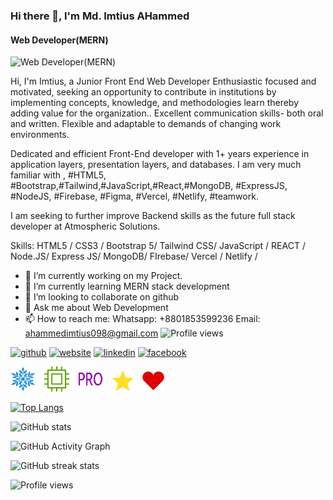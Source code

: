 



### Hi there 👋, I'm Md. Imtius AHammed

#### Web Developer(MERN)
![Web Developer(MERN)](https://media.licdn.com/dms/image/D5616AQG7pMSuBB0sMw/profile-displaybackgroundimage-shrink_350_1400/0/1673357404767?e=1680739200&v=beta&t=ZLxZCHdCjzn1topmOY9OKzYbDz0l7Uf_-Yo3oBNwODk)

Hi,
I'm Imtius, a Junior Front End Web Developer Enthusiastic focused and motivated, seeking an opportunity to contribute in institutions by implementing concepts, knowledge, and methodologies learn thereby adding value for the organization.. Excellent communication skills- both oral and written. Flexible and adaptable to demands of changing work environments.

Dedicated and efficient Front-End developer with 1+ years experience in application layers, presentation layers, and databases. I am very much familiar with ,
#HTML5, #Bootstrap,#Tailwind,#JavaScript,#React,#MongoDB, #ExpressJS, #NodeJS, #Firebase, #Figma, #Vercel, #Netlify, #teamwork. 

I am seeking to further improve Backend skills as the future full stack developer at Atmospheric Solutions.




Skills: HTML5 / CSS3 / Bootstrap 5/ Tailwind CSS/ JavaScript / REACT / Node.JS/ Express JS/ MongoDB/ FIrebase/ Vercel / Netlify / 

- 🔭 I’m currently working on my Project. 
- 🌱 I’m currently learning MERN stack development 
- 👯 I’m looking to collaborate on github 
- 💬 Ask me about Web Development 
- 📫 How to reach me: Whatsapp: +8801853599236 Email: ahammedimtius098@gmail.com 
![Profile views](https://gpvc.arturio.dev/Imtius-Ahammed) 


[<img src='https://cdn.jsdelivr.net/npm/simple-icons@3.0.1/icons/github.svg' alt='github' height='40'>](https://github.com/Imtius-Ahammed)  [<img src='https://cdn.jsdelivr.net/npm/simple-icons@3.0.1/icons/icloud.svg' alt='website' height='40'>](https://mdimtiusahammed.netlify.app/)  [<img src='https://cdn.jsdelivr.net/npm/simple-icons@3.0.1/icons/linkedin.svg' alt='linkedin' height='40'>](www.linkedin.com/in/md-imtius-ahammed-b10a0920a)  [<img src='https://cdn.jsdelivr.net/npm/simple-icons@3.0.1/icons/facebook.svg' alt='facebook' height='40'>](https://www.facebook.com/profile.php?id=100008503034394&mibextid=ZbWKwL)  

<a href='https://archiveprogram.github.com/'><img src='https://raw.githubusercontent.com/acervenky/animated-github-badges/master/assets/acbadge.gif' width='40' height='40'></a> <a href='https://docs.github.com/en/developers'><img src='https://raw.githubusercontent.com/acervenky/animated-github-badges/master/assets/devbadge.gif' width='40' height='40'></a> <a href='https://github.com/pricing'><img src='https://raw.githubusercontent.com/acervenky/animated-github-badges/master/assets/pro.gif' width='40' height='40'></a> <a href='https://stars.github.com/'><img src='https://raw.githubusercontent.com/acervenky/animated-github-badges/master/assets/starbadge.gif' width='35' height='35'></a> <a href='https://docs.github.com/en/github/supporting-the-open-source-community-with-github-sponsors'><img src='https://raw.githubusercontent.com/acervenky/animated-github-badges/master/assets/sponsorbadge.gif' width='35' height='35'></a> 

[![Top Langs](https://github-readme-stats.vercel.app/api/top-langs/?username=Imtius-Ahammed)](https://github.com/anuraghazra/github-readme-stats)

![GitHub stats](https://github-readme-stats.vercel.app/api?username=Imtius-Ahammed&show_icons=true&count_private=true)  

![GitHub Activity Graph](https://activity-graph.herokuapp.com/graph?username=Imtius-Ahammed)  

![GitHub streak stats](https://streak-stats.demolab.com/?user=Imtius-Ahammed)  

![Profile views](https://gpvc.arturio.dev/Imtius-Ahammed)  
